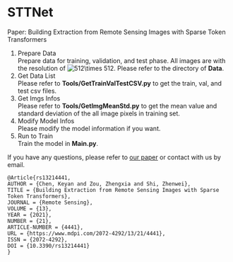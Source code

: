 # STTNet
Paper: Building Extraction from Remote Sensing Images with Sparse Token Transformers
1. Prepare Data     
Prepare data for training, validation, and test phase. All images are with the resolution of <img src="https://latex.codecogs.com/png.image?\dpi{110}&space;512\times&space;512" title="512\times 512" />. Please refer to the directory of **Data**.
2. Get Data List    
Please refer to **Tools/GetTrainValTestCSV.py** to get the train, val, and test csv files.
3. Get Imgs Infos     
Please refer to **Tools/GetImgMeanStd.py** to get the mean value and 
standard deviation of the all image pixels in training set.
4. Modify Model Infos    
Please modify the model information if you want.
5. Run to Train    
Train the model in **Main.py**.


If you have any questions, please refer to [our paper](https://www.mdpi.com/2072-4292/13/21/4441) or contact with us by email.

```
@Article{rs13214441,
AUTHOR = {Chen, Keyan and Zou, Zhengxia and Shi, Zhenwei},
TITLE = {Building Extraction from Remote Sensing Images with Sparse Token Transformers},
JOURNAL = {Remote Sensing},
VOLUME = {13},
YEAR = {2021},
NUMBER = {21},
ARTICLE-NUMBER = {4441},
URL = {https://www.mdpi.com/2072-4292/13/21/4441},
ISSN = {2072-4292},
DOI = {10.3390/rs13214441}
}
```
